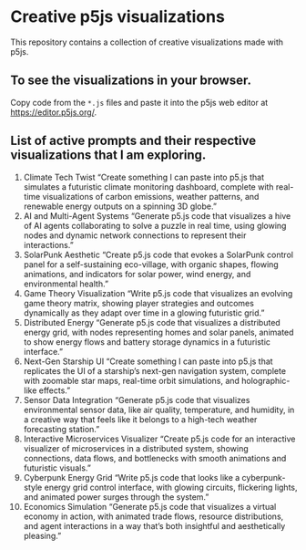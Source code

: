 # Creative p5js visualizations

This repository contains a collection of creative visualizations made with p5js.

## To see the visualizations in your browser.
Copy code from the `*.js` files and paste it into the p5js web editor at https://editor.p5js.org/.

## List of active prompts and their respective visualizations that I am exploring.

1.	Climate Tech Twist
“Create something I can paste into p5.js that simulates a futuristic climate monitoring dashboard, complete with real-time visualizations of carbon emissions, weather patterns, and renewable energy outputs on a spinning 3D globe.”
2.	AI and Multi-Agent Systems
“Generate p5.js code that visualizes a hive of AI agents collaborating to solve a puzzle in real time, using glowing nodes and dynamic network connections to represent their interactions.”
3.	SolarPunk Aesthetic
“Create p5.js code that evokes a SolarPunk control panel for a self-sustaining eco-village, with organic shapes, flowing animations, and indicators for solar power, wind energy, and environmental health.”
4.	Game Theory Visualization
“Write p5.js code that visualizes an evolving game theory matrix, showing player strategies and outcomes dynamically as they adapt over time in a glowing futuristic grid.”
5.	Distributed Energy
“Generate p5.js code that visualizes a distributed energy grid, with nodes representing homes and solar panels, animated to show energy flows and battery storage dynamics in a futuristic interface.”
6.	Next-Gen Starship UI
“Create something I can paste into p5.js that replicates the UI of a starship’s next-gen navigation system, complete with zoomable star maps, real-time orbit simulations, and holographic-like effects.”
7.	Sensor Data Integration
“Generate p5.js code that visualizes environmental sensor data, like air quality, temperature, and humidity, in a creative way that feels like it belongs to a high-tech weather forecasting station.”
8.	Interactive Microservices Visualizer
“Create p5.js code for an interactive visualizer of microservices in a distributed system, showing connections, data flows, and bottlenecks with smooth animations and futuristic visuals.”
9.	Cyberpunk Energy Grid
“Write p5.js code that looks like a cyberpunk-style energy grid control interface, with glowing circuits, flickering lights, and animated power surges through the system.”
10.	Economics Simulation
“Generate p5.js code that visualizes a virtual economy in action, with animated trade flows, resource distributions, and agent interactions in a way that’s both insightful and aesthetically pleasing.”

